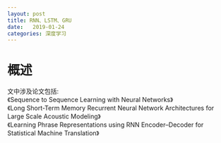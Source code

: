 ```yaml
---
layout: post
title: RNN、LSTM、GRU
date:   2019-01-24
categories: 深度学习
---  
```


# 概述  
文中涉及论文包括:    
《Sequence to Sequence Learning with Neural Networks》    
《Long Short-Term Memory Recurrent Neural Network Architectures for Large Scale Acoustic Modeling》   
《Learning Phrase Representations using RNN Encoder–Decoder for Statistical Machine Translation》   
